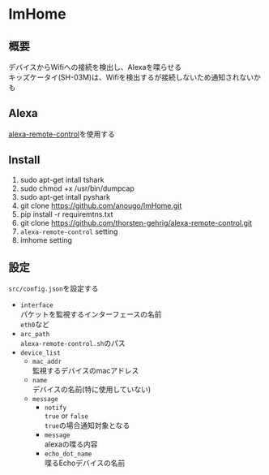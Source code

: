 # ImHome
## 概要
デバイスからWifiへの接続を検出し、Alexaを喋らせる  
キッズケータイ(SH-03M)は、Wifiを検出するが接続しないため通知されないかも

## Alexa
[alexa-remote-control](https://github.com/thorsten-gehrig/alexa-remote-control)を使用する

## Install
1. sudo apt-get intall tshark
1. sudo chmod +x /usr/bin/dumpcap
1. sudo apt-get intall pyshark
1. git clone https://github.com/anougo/ImHome.git
1. pip install -r requiremtns.txt
1. git clone https://github.com/thorsten-gehrig/alexa-remote-control.git
1. `alexa-remote-control` setting
1. imhome setting

## 設定
`src/config.json`を設定する
- `interface`  
  パケットを監視するインターフェースの名前  
  `eth0`など
- `arc_path`  
  `alexa-remote-control.sh`のパス
- `device_list`
  - `mac_addr`  
    監視するデバイスのmacアドレス
  - `name`  
    デバイスの名前(特に使用していない)
  - `message`
    - `notify`  
      `true` or `false`  
      `true`の場合通知対象となる
    - `message`  
      alexaの喋る内容
    - `echo_dot_name`  
      喋るEchoデバイスの名前

